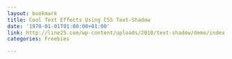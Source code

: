```yaml
---
layout: bookmark
title: Cool Text Effects Using CSS Text-Shadow
date: '1970-01-01T01:00:00+01:00'
link: http://line25.com/wp-content/uploads/2010/text-shadow/demo/index.html
categories: Freebies

---
```

